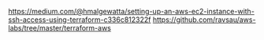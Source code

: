 https://medium.com/@hmalgewatta/setting-up-an-aws-ec2-instance-with-ssh-access-using-terraform-c336c812322f
https://github.com/ravsau/aws-labs/tree/master/terraform-aws